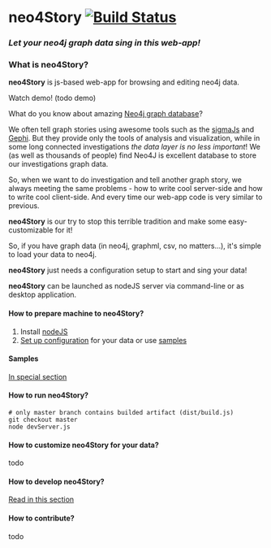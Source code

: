 # neo4Story [![Build Status](https://travis-ci.org/EmpireFallsTechnologies/neo4Story.svg?branch=master)](https://travis-ci.org/EmpireFallsTechnologies/neo4Story)

### *Let your neo4j graph data sing in this web-app!*

### What is neo4Story?

**neo4Story** is js-based web-app for browsing and editing neo4j data.

Watch demo! (todo demo)

What do you know about amazing [Neo4j graph database](https://neo4j.com)?

We often tell graph stories using awesome tools such as the [sigmaJs](https://github.com/jacomyal/sigma.js) 
and [Gephi](https://gephi.org/). 
But they provide only the tools of analysis and visualization, while in some long connected investigations
 *the data layer is no less important*! 
We (as well as thousands of people) find Neo4J is excellent database to store our investigations graph data. 

So, when we want to do investigation and tell another graph story, we always meeting the same problems - how to write cool server-side
 and how to write cool client-side. And every time our web-app code is very similar to previous.
 
**neo4Story** is our try to stop this terrible tradition and make some easy-customizable  for it!

So, if you have graph data (in neo4j, graphml, csv, no matters...), it's simple to load your data to neo4j.

**neo4Story** just needs a configuration setup to start and sing your data!

**neo4Story** can be launched as nodeJS server via command-line or as desktop application.

#### How to prepare machine to neo4Story?

1. Install [nodeJS](https://nodejs.org/en/)
2. [Set up configuration](CONFIG.md) for your data or use [samples](samples/README.md)

#### Samples

[In special section](samples/README.md)


#### How to run neo4Story?

```
# only master branch contains builded artifact (dist/build.js)
git checkout master
node devServer.js
```

#### How to customize neo4Story for your data?

todo

#### How to develop neo4Story?

[Read in this section](DEVELOP.md)

#### How to contribute?

todo


